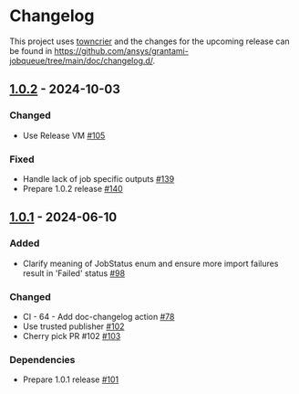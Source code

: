 # Changelog

This project uses [towncrier](https://towncrier.readthedocs.io/) and the
changes for the upcoming release can be found in
<https://github.com/ansys/grantami-jobqueue/tree/main/doc/changelog.d/>.

<!-- towncrier release notes start -->

## [1.0.2](https://github.com/ansys/grantami-jobqueue/releases/tag/v1.0.2) - 2024-10-03


### Changed

- Use Release VM [#105](https://github.com/ansys/grantami-jobqueue/pull/105)


### Fixed

- Handle lack of job specific outputs [#139](https://github.com/ansys/grantami-jobqueue/pull/139)
- Prepare 1.0.2 release [#140](https://github.com/ansys/grantami-jobqueue/pull/140)

## [1.0.1](https://github.com/ansys/grantami-jobqueue/releases/tag/v1.0.1) - 2024-06-10


### Added

- Clarify meaning of JobStatus enum and ensure more import failures result in 'Failed' status [#98](https://github.com/ansys/grantami-jobqueue/pull/98)


### Changed

- CI - 64 - Add doc-changelog action [#78](https://github.com/ansys/grantami-jobqueue/pull/78)
- Use trusted publisher [#102](https://github.com/ansys/grantami-jobqueue/pull/102)
- Cherry pick PR #102 [#103](https://github.com/ansys/grantami-jobqueue/pull/103)


### Dependencies

- Prepare 1.0.1 release [#101](https://github.com/ansys/grantami-jobqueue/pull/101)
